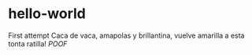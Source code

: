 # hello-world
First attempt
Caca de vaca, amapolas y brillantina, vuelve amarilla a esta tonta ratilla! *POOF*
